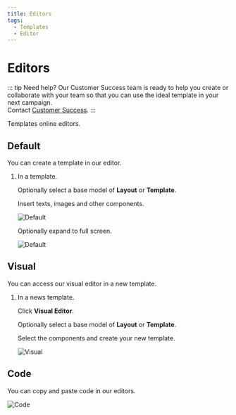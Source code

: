```yaml
---
title: Editors
tags:
  - Templates
  - Editor
---
```


# Editors

::: tip Need help?
Our Customer Success team is ready to help you create or collaborate with your team so that you can use the ideal template in your next campaign.<br>
Contact [Customer Success](mailto:cs@phishx.io).
:::

Templates online editors.

## Default

You can create a template in our editor.

1. In a template.

   Optionally select a base model of **Layout** or **Template**.

   Insert texts, images and other components.

   ![Default](https://cdn.phishx.io/phishx-docs/images/phishx_templates_editor_01.webp)

   Optionally expand to full screen.

   ![Default](https://cdn.phishx.io/phishx-docs/images/phishx_templates_editor_02.webp)

## Visual

You can access our visual editor in a new template.

1. In a news template.

   Click **Visual Editor**.

   Optionally select a base model of **Layout** or **Template**.

   Select the components and create your new template.

   ![Visual](https://cdn.phishx.io/phishx-docs/images/phishx_templates_editor_03.webp)

## Code

You can copy and paste code in our editors.

![Code](https://cdn.phishx.io/phishx-docs/images/phishx_templates_editor_04.webp)
